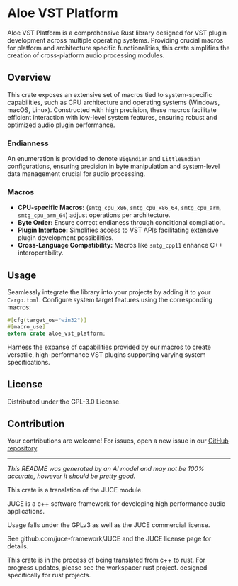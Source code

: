# Aloe VST Platform

Aloe VST Platform is a comprehensive Rust library designed for VST plugin development across multiple operating systems. Providing crucial macros for platform and architecture specific functionalities, this crate simplifies the creation of cross-platform audio processing modules. 

## Overview
This crate exposes an extensive set of macros tied to system-specific capabilities, such as CPU architecture and operating systems (Windows, macOS, Linux). Constructed with high precision, these macros facilitate efficient interaction with low-level system features, ensuring robust and optimized audio plugin performance.

### Endianness
An enumeration is provided to denote `BigEndian` and `LittleEndian` configurations, ensuring precision in byte manipulation and system-level data management crucial for audio processing.

### Macros
- **CPU-specific Macros:** (`smtg_cpu_x86`, `smtg_cpu_x86_64`, `smtg_cpu_arm`, `smtg_cpu_arm_64`) adjust operations per architecture.
- **Byte Order:** Ensure correct endianess through conditional compilation.
- **Plugin Interface:** Simplifies access to VST APIs facilitating extensive plugin development possibilities.
- **Cross-Language Compatibility:** Macros like `smtg_cpp11` enhance C++ interoperability.

## Usage
Seamlessly integrate the library into your projects by adding it to your `Cargo.toml`. Configure system target features using the corresponding macros:

```rust
#[cfg(target_os="win32")]
#[macro_use]
extern crate aloe_vst_platform;
```

Harness the expanse of capabilities provided by our macros to create versatile, high-performance VST plugins supporting varying system specifications.

## License
Distributed under the GPL-3.0 License. 

## Contribution
Your contributions are welcome! For issues, open a new issue in our [GitHub repository](https://github.com/klebs6/aloe-rs).

---

*This README was generated by an AI model and may not be 100% accurate, however it should be pretty good.*


This crate is a translation of the JUCE module.

JUCE is a c++ software framework for developing high performance audio applications.

Usage falls under the GPLv3 as well as the JUCE commercial license.

See github.com/juce-framework/JUCE and the JUCE license page for details.

This crate is in the process of being translated from c++ to rust. For progress updates, please see the workspacer rust project. designed specifically for rust projects.
